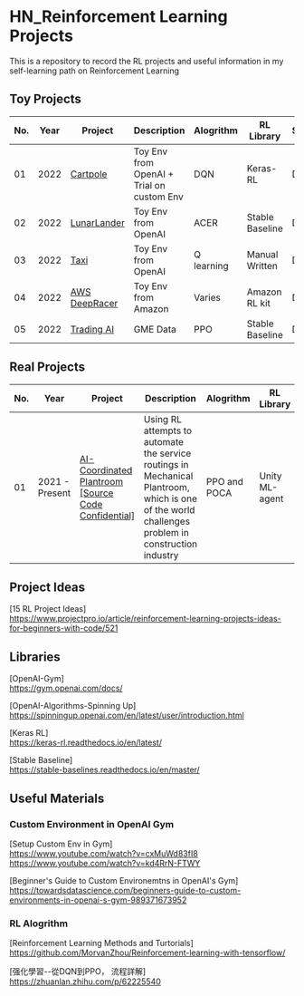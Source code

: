 # HN_Reinforcement Learning Projects
This is a repository to record the RL projects and useful information in my self-learning path on Reinforcement Learning

## Toy Projects
| No. | Year | Project | Description | Alogrithm | RL Library | Status | 
| --- | ---- | ------- | ----------- | --------- | ---------- | ------ |
| 01 | 2022 |[Cartpole](01-Toy_Projects/01-Cartpole)| Toy Env from OpenAI + Trial on custom Env| DQN | Keras-RL | Done |
| 02 | 2022 |[LunarLander](01-Toy_Projects/02-LunarLander)| Toy Env from OpenAI | ACER | Stable Baseline | Done |
| 03 | 2022 |[Taxi](01-Toy_Projects/03-Taxi)|Toy Env from OpenAI | Q learning | Manual Written | Done |
| 04 | 2022 |[AWS DeepRacer](01-Toy_Projects/04-AWS_DeepRacer)|Toy Env from Amazon | Varies | Amazon RL kit | Done |
| 05 | 2022 |[Trading AI](01-Toy_Projects/05-Trading_AI)| GME Data | PPO |Stable Baseline  | Done |

## Real Projects
| No. | Year | Project | Description | Alogrithm | RL Library | Status | 
| --- | ---- | ------- | ----------- | --------- | ---------- | ------ |
| 01 | 2021 - Present |[AI-Coordinated Plantroom [Source Code Confidential]](02-Real_Projects/01-AI-Coordinated_Plantroom)| Using RL attempts to automate the service routings in Mechanical Plantroom, which is one of the world challenges problem in construction industry| PPO and POCA| Unity ML-agent | Concept Proof Succeed | 

## Project Ideas
  [15 RL Project Ideas]\
  https://www.projectpro.io/article/reinforcement-learning-projects-ideas-for-beginners-with-code/521 


## Libraries
  [OpenAI-Gym]\
  https://gym.openai.com/docs/
  
  [OpenAI-Algorithms-Spinning Up] \
  https://spinningup.openai.com/en/latest/user/introduction.html

  [Keras RL]\
  https://keras-rl.readthedocs.io/en/latest/

  [Stable Baseline]\
  https://stable-baselines.readthedocs.io/en/master/

## Useful Materials
### Custom Environment in OpenAI Gym
  [Setup Custom Env in Gym]\
  https://www.youtube.com/watch?v=cxMuWd83fI8 \
  https://www.youtube.com/watch?v=kd4RrN-FTWY

  [Beginner's Guide to Custom Environemtns in OpenAI's Gym]\
  https://towardsdatascience.com/beginners-guide-to-custom-environments-in-openai-s-gym-989371673952

### RL Alogrithm 
  [Reinforcement Learning Methods and Turtorials]\
  https://github.com/MorvanZhou/Reinforcement-learning-with-tensorflow/
 
  [强化學習--從DQN到PPO， 流程詳解]\
  https://zhuanlan.zhihu.com/p/62225540

